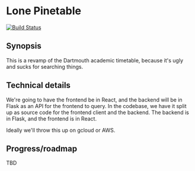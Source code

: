 # Lone Pinetable

[![Build Status](https://travis-ci.org/afnanenayet/academic-pinetable.svg?branch=master)](https://travis-ci.org/afnanenayet/academic-pinetable)

## Synopsis

This is a revamp of the Dartmouth academic timetable, because it's ugly and
sucks for searching things.

## Technical details

We're going to have the frontend be in React, and the backend will be in Flask
as an API for the frontend to query. In the codebase, we have it split up as
source code for the frontend client and the backend. The backend is in Flask,
and the frontend is in React.

Ideally we'll throw this up on gcloud or AWS.

## Progress/roadmap

TBD
